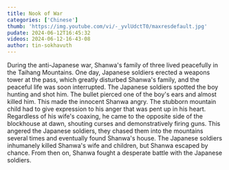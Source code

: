 ```yaml
---
title: Nook of War
categories: ['Chinese']
thumb: 'https://img.youtube.com/vi/-_yvlUdctT0/maxresdefault.jpg'
pudate: 2024-06-12T16:45:32
videos: 2024-06-12-16-43-08
author: tin-sokhavuth
---
```

During the anti-Japanese war, Shanwa's family of three lived peacefully in the Taihang Mountains. One day, Japanese soldiers erected a weapons tower at the pass, which greatly disturbed Shanwa's family, and the peaceful life was soon interrupted. The Japanese soldiers spotted the boy hunting and shot him. The bullet pierced one of the boy's ears and almost killed him. This made the innocent Shanwa angry. The stubborn mountain child had to give expression to his anger that was pent up in his heart. Regardless of his wife's coaxing, he came to the opposite side of the blockhouse at dawn, shouting curses and demonstratively firing guns. This angered the Japanese soldiers, they chased them into the mountains several times and eventually found Shanwa's house. The Japanese soldiers inhumanely killed Shanwa's wife and children, but Shanwa escaped by chance. From then on, Shanwa fought a desperate battle with the Japanese soldiers.